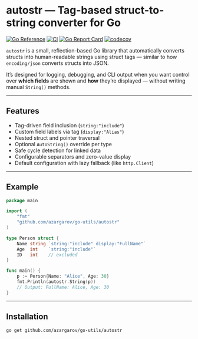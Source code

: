 # autostr  — Tag-based struct-to-string converter for Go


[![Go Reference](https://pkg.go.dev/badge/github.com/azargarov/go-utils/autostr.svg)](https://pkg.go.dev/github.com/azargarov/go-utils/autostr)
[![CI](https://github.com/azargarov/go-utils/actions/workflows/ci.yml/badge.svg)](https://github.com/azargarov/go-utils/actions/workflows/ci.yml)
[![Go Report Card](https://goreportcard.com/badge/github.com/azargarov/go-utils/autostr)](https://goreportcard.com/report/github.com/azargarov/go-utils/autostr)
[![codecov](https://codecov.io/gh/azargarov/go-utils/branch/main/graph/badge.svg)](https://app.codecov.io/gh/azargarov/go-utils)


`autostr` is a small, reflection-based Go library that automatically converts structs into human-readable strings using struct tags — similar to how `encoding/json` converts structs into JSON.

It’s designed for logging, debugging, and CLI output when you want control over **which fields** are shown and **how** they’re displayed — without writing manual `String()` methods.

---

## Features

- Tag-driven field inclusion (`string:"include"`)
- Custom field labels via tag (`display:"Alias"`)
- Nested struct and pointer traversal
- Optional `AutoString()` override per type
- Safe cycle detection for linked data
- Configurable separators and zero-value display
- Default configuration with lazy fallback (like `http.Client`)

---

## Example
```go
package main

import (
    "fmt"
    "github.com/azargarov/go-utils/autostr"
)

type Person struct {
    Name string `string:"include" display:"FullName"`
    Age  int    `string:"include"`
    ID   int    // excluded
}

func main() {
    p := Person{Name: "Alice", Age: 30}
    fmt.Println(autostr.String(p))
    // Output: FullName: Alice, Age: 30
}
```
---
## Installation

```bash
go get github.com/azargarov/go-utils/autostr
```
